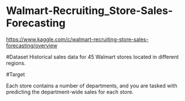 # Walmart-Recruiting_Store-Sales-Forecasting

https://www.kaggle.com/c/walmart-recruiting-store-sales-forecasting/overview


#Dataset 
Historical sales data for 45 Walmart stores located in different regions. 

#Target

Each store contains a number of departments, and you are tasked with predicting the department-wide sales for each store.
